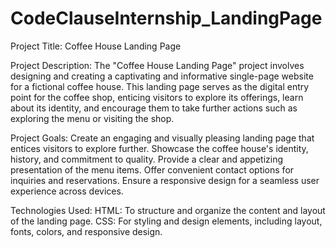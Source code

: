 # CodeClauseInternship_LandingPage
Project Title: Coffee House Landing Page

Project Description:
The "Coffee House Landing Page" project involves designing and creating a captivating and informative single-page website for a fictional coffee house. This landing page serves as the digital entry point for the coffee shop, enticing visitors to explore its offerings, learn about its identity, and encourage them to take further actions such as exploring the menu or visiting the shop.
 
Project Goals:
Create an engaging and visually pleasing landing page that entices visitors to explore further.
Showcase the coffee house's identity, history, and commitment to quality.
Provide a clear and appetizing presentation of the menu items.
Offer convenient contact options for inquiries and reservations.
Ensure a responsive design for a seamless user experience across devices.

Technologies Used:
HTML: To structure and organize the content and layout of the landing page.
CSS: For styling and design elements, including layout, fonts, colors, and responsive design.
